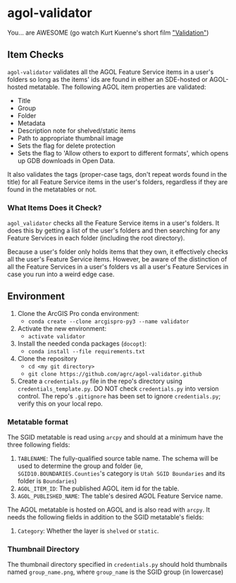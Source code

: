 # agol-validator

You... are AWESOME (go watch Kurt Kuenne's short film ["Validation"](https://www.youtube.com/watch?v=Cbk980jV7Ao))

## Item Checks

`agol-validator` validates all the AGOL Feature Service items in a user's folders so long as the items' ids are found in either an SDE-hosted or AGOL-hosted metatable. The following AGOL item properties are validated:

* Title
* Group
* Folder
* Metadata
* Description note for shelved/static items
* Path to appropriate thumbnail image
* Sets the flag for delete protection
* Sets the flag to 'Allow others to export to different formats', which opens up GDB downloads in Open Data.

It also validates the tags (proper-case tags, don't repeat words found in the title) for all Feature Service items in the user's folders, regardless if they are found in the metatables or not.

### What Items Does it Check?

`agol_validator` checks all the Feature Service items in a user's folders. It does this by getting a list of the user's folders and then searching for any Feature Services in each folder (including the root directory).

Because a user's folder only holds items that they own, it effectively checks all the user's Feature Service items. However, be aware of the distinction of all the Feature Services in a user's folders vs all a user's Feature Services in case you run into a weird edge case.

## Environment

1. Clone the ArcGIS Pro conda environment:
   * `conda create --clone arcgispro-py3 --name validator`
1. Activate the new environment:
   * `activate validator`
1. Install the needed conda packages (`docopt`):
   * `conda install --file requirements.txt`
1. Clone the repository
   * `cd <my git directory>`
   * `git clone https://github.com/agrc/agol-validator.github`
1. Create a `credentials.py` file in the repo's directory using `credentials_template.py`. DO NOT check `credentials.py` into version control. The repo's `.gitignore` has been set to ignore `credentials.py`; verify this on your local repo.

### Metatable format

The SGID metatable is read using `arcpy` and should at a minimum have the three following fields:

1. `TABLENAME`: The fully-qualified source table name. The schema will be used to determine the group and folder (ie, `SGID10.BOUNDARIES.Counties`'s category is `Utah SGID Boundaries` and its folder is `Boundaries`)
1. `AGOL_ITEM_ID`: The published AGOL item id for the table.
1. `AGOL_PUBLISHED_NAME`: The table's desired AGOL Feature Service name.

The AGOL metatable is hosted on AGOL and is also read with `arcpy`. It needs the following fields in addition to the SGID metatable's fields:

1. `Category`: Whether the layer is `shelved` or `static`.

### Thumbnail Directory

The thumbnail directory specified in `credentials.py` should hold thumbnails named `group_name.png`, where `group_name` is the SGID group (in lowercase)
